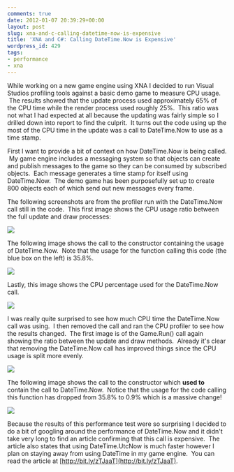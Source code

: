 ```yaml
---
comments: true
date: 2012-01-07 20:39:29+00:00
layout: post
slug: xna-and-c-calling-datetime-now-is-expensive
title: 'XNA and C#: Calling DateTime.Now is Expensive'
wordpress_id: 429
tags:
- performance
- xna
---
```


While working on a new game engine using XNA I decided to run Visual Studios profiling tools against a basic demo game to measure CPU usage.  The results showed that the update process used approximately 65% of the CPU time while the render process used roughly 25%.  This ratio was not what I had expected at all because the updating was fairly simple so I drilled down into report to find the culprit.  It turns out the code using up the most of the CPU time in the update was a call to DateTime.Now to use as a time stamp.


<!-- more -->


First I want to provide a bit of context on how DateTime.Now is being called.  My game engine includes a messaging system so that objects can create and publish messages to the game so they can be consumed by subscribed objects.  Each message generates a time stamp for itself using DateTime.Now.  The demo game has been purposefully set up to create 800 objects each of which send out new messages every frame.




The following screenshots are from the profiler run with the DateTime.Now call still in the code.  This first image shows the CPU usage ratio between the full update and draw processes:


[![](http://jason-mitchell.com/wp-content/uploads/2012/01/Game.Run_Poor.png)](http://jason-mitchell.com/wp-content/uploads/2012/01/Game.Run_Poor.png)

The following image shows the call to the constructor containing the usage of DateTime.Now.  Note that the usage for the function calling this code (the blue box on the left) is 35.8%.

[![](http://jason-mitchell.com/wp-content/uploads/2012/01/AttributeChangedMessage.Ctor_Poor1.png)](http://jason-mitchell.com/wp-content/uploads/2012/01/AttributeChangedMessage.Ctor_Poor1.png)

Lastly, this image shows the CPU percentage used for the DateTime.Now call.

[![](http://jason-mitchell.com/wp-content/uploads/2012/01/Message.Ctor_Poor.png)](http://jason-mitchell.com/wp-content/uploads/2012/01/Message.Ctor_Poor.png)


I was really quite surprised to see how much CPU time the DateTime.Now call was using.  I then removed the call and ran the CPU profiler to see how the results changed.  The first image is of the Game.Run() call again showing the ratio between the update and draw methods.  Already it's clear that removing the DateTime.Now call has improved things since the CPU usage is split more evenly.




[![](http://jason-mitchell.com/wp-content/uploads/2012/01/Game.Run_.png)](http://jason-mitchell.com/wp-content/uploads/2012/01/Game.Run_.png)




The following image shows the call to the constructor which **used to** contain the call to DateTime.Now.  Notice that the usage for the code calling this function has dropped from 35.8% to 0.9% which is a massive change!




[![](http://jason-mitchell.com/wp-content/uploads/2012/01/AttributeChangedMessage.Ctor_Poor.png)](http://jason-mitchell.com/wp-content/uploads/2012/01/AttributeChangedMessage.Ctor_Poor.png)




Because the results of this performance test were so surprising I decided to do a bit of googling around the performance of DateTime.Now and it didn't take very long to find an article confirming that this call is expensive.  The article also states that using DateTime.UtcNow is much faster however I plan on staying away from using DateTime in my game engine.  You can read the article at [http://bit.ly/zTJaaT](http://bit.ly/zTJaaT).
